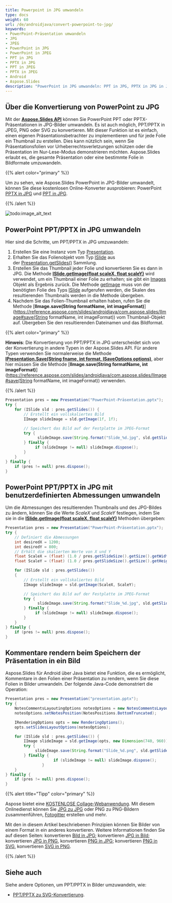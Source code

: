 ```yaml
---
title: Powerpoint in JPG umwandeln
type: docs
weight: 60
url: /de/androidjava/convert-powerpoint-to-jpg/
keywords:
- PowerPoint-Präsentation umwandeln
- JPG
- JPEG
- PowerPoint in JPG
- PowerPoint in JPEG
- PPT in JPG
- PPTX in JPG
- PPT in JPEG
- PPTX in JPEG
- Android
- Aspose.Slides
description: "PowerPoint in JPG umwandeln: PPT in JPG, PPTX in JPG in Java"
---
```


## **Über die Konvertierung von PowerPoint zu JPG**
Mit der [**Aspose.Slides API**](https://products.aspose.com/slides/androidjava/) können Sie PowerPoint PPT oder PPTX-Präsentationen in JPG-Bilder umwandeln. Es ist auch möglich, PPT/PPTX in JPEG, PNG oder SVG zu konvertieren. Mit dieser Funktion ist es einfach, einen eigenen Präsentationsbetrachter zu implementieren und für jede Folie ein Thumbnail zu erstellen. Dies kann nützlich sein, wenn Sie Präsentationsfolien vor Urheberrechtsverletzungen schützen oder die Präsentation im Nur-Lese-Modus demonstrieren möchten. Aspose.Slides erlaubt es, die gesamte Präsentation oder eine bestimmte Folie in Bildformate umzuwandeln.

{{% alert color="primary" %}}

Um zu sehen, wie Aspose.Slides PowerPoint in JPG-Bilder umwandelt, können Sie diese kostenlosen Online-Konverter ausprobieren: PowerPoint [PPTX in JPG](https://products.aspose.app/slides/conversion/pptx-to-jpg) und [PPT in JPG](https://products.aspose.app/slides/conversion/ppt-to-jpg).

{{% /alert %}}

![todo:image_alt_text](ppt-to-jpg.png)

## **PowerPoint PPT/PPTX in JPG umwandeln**
Hier sind die Schritte, um PPT/PPTX in JPG umzuwandeln:

1. Erstellen Sie eine Instanz vom Typ [Presentation](https://reference.aspose.com/slides/androidjava/com.aspose.slides/Presentation).
2. Erhalten Sie das Folienobjekt vom Typ [ISlide](https://reference.aspose.com/slides/androidjava/com.aspose.slides/ISlide) aus der [Presentation.getSlides()](https://reference.aspose.com/slides/androidjava/com.aspose.slides/Presentation#getSlides--) Sammlung.
3. Erstellen Sie das Thumbnail jeder Folie und konvertieren Sie es dann in JPG. Die Methode [**ISlide.getImage(float scaleX, float scaleY)**](https://reference.aspose.com/slides/androidjava/com.aspose.slides/ISlide#getImage-float-float-) wird verwendet, um ein Thumbnail einer Folie zu erhalten; sie gibt ein [Images](https://reference.aspose.com/slides/androidjava/com.aspose.slides/Images) Objekt als Ergebnis zurück. Die Methode [getImage](https://reference.aspose.com/slides/androidjava/com.aspose.slides/ISlide#getImage-com.aspose.slides.IRenderingOptions-float-float-) muss von der benötigten Folie des Typs [ISlide](https://reference.aspose.com/slides/androidjava/com.aspose.slides/ISlide) aufgerufen werden, die Skalen des resultierenden Thumbnails werden in die Methode übergeben.
4. Nachdem Sie das Folien-Thumbnail erhalten haben, rufen Sie die Methode [**IImage.save(String formatName, int imageFormat)**](https://reference.aspose.com/slides/androidjava/com.aspose.slides/IImage#save(String formatName, int imageFormat)) vom Thumbnail-Objekt auf. Übergeben Sie den resultierenden Dateinamen und das Bildformat.

{{% alert color="primary" %}}

**Hinweis**: Die Konvertierung von PPT/PPTX in JPG unterscheidet sich von der Konvertierung in andere Typen in der Aspose.Slides API. Für andere Typen verwenden Sie normalerweise die Methode [**IPresentation.Save(String fname, int format, ISaveOptions options)**](https://reference.aspose.com/slides/androidjava/com.aspose.slides/IPresentation#save-java.lang.String-int-com.aspose.slides.ISaveOptions-), aber hier müssen Sie die Methode [**IImage.save(String formatName, int imageFormat)**](https://reference.aspose.com/slides/androidjava/com.aspose.slides/IImage#save(String formatName, int imageFormat)) verwenden.

{{% /alert %}}

```java
Presentation pres = new Presentation("PowerPoint-Präsentation.pptx");
try {
    for (ISlide sld : pres.getSlides()) {
        // Erstellt ein vollskaliertes Bild
        IImage slideImage = sld.getImage(1f, 1f);

        // Speichert das Bild auf der Festplatte im JPEG-Format
        try {
              slideImage.save(String.format("Slide_%d.jpg", sld.getSlideNumber()), ImageFormat.Jpeg);
        } finally {
             if (slideImage != null) slideImage.dispose();
        }
    }
} finally {
    if (pres != null) pres.dispose();
}
```

## **PowerPoint PPT/PPTX in JPG mit benutzerdefinierten Abmessungen umwandeln**
Um die Abmessungen des resultierenden Thumbnails und des JPG-Bildes zu ändern, können Sie die Werte *ScaleX* und *ScaleY* festlegen, indem Sie sie in die [**ISlide.getImage(float scaleX, float scaleY)**](https://reference.aspose.com/slides/androidjava/com.aspose.slides/ISlide#getImage-float-float-) Methoden übergeben:

```java
Presentation pres = new Presentation("PowerPoint-Präsentation.pptx");
try {
    // Definiert die Abmessungen
    int desiredX = 1200;
    int desiredY = 800;
    // Erhält die skalierten Werte von X und Y
    float ScaleX = (float) (1.0 / pres.getSlideSize().getSize().getWidth()) * desiredX;
    float ScaleY = (float) (1.0 / pres.getSlideSize().getSize().getHeight()) * desiredY;

    for (ISlide sld : pres.getSlides())
    {
        // Erstellt ein vollskaliertes Bild
        IImage slideImage = sld.getImage(ScaleX, ScaleY);

        // Speichert das Bild auf der Festplatte im JPEG-Format
        try {
              slideImage.save(String.format("Slide_%d.jpg", sld.getSlideNumber()), ImageFormat.Jpeg);
        } finally {
             if (slideImage != null) slideImage.dispose();
        }
    }
} finally {
    if (pres != null) pres.dispose();
}
```

## **Kommentare rendern beim Speichern der Präsentation in ein Bild**
Aspose.Slides für Android über Java bietet eine Funktion, die es ermöglicht, Kommentare in den Folien einer Präsentation zu rendern, wenn Sie diese Folien in Bilder umwandeln. Der folgende Java-Code demonstriert die Operation:

```java
Presentation pres = new Presentation("presentation.pptx");
try {
    NotesCommentsLayoutingOptions notesOptions = new NotesCommentsLayoutingOptions();
    notesOptions.setNotesPosition(NotesPositions.BottomTruncated);

    IRenderingOptions opts = new RenderingOptions();
    opts.setSlidesLayoutOptions(notesOptions);

    for (ISlide sld : pres.getSlides()) {
        IImage slideImage = sld.getImage(opts, new Dimension(740, 960));
        try {
             slideImage.save(String.format("Slide_%d.png", sld.getSlideNumber()));
        } finally {
                     if (slideImage != null) slideImage.dispose();
                }
    }
} finally {
    if (pres != null) pres.dispose();
}
```

{{% alert title="Tipp" color="primary" %}}

Aspose bietet eine [KOSTENLOSE Collage-Webanwendung](https://products.aspose.app/slides/collage). Mit diesem Onlinedienst können Sie [JPG zu JPG](https://products.aspose.app/slides/collage/jpg) oder PNG zu PNG-Bildern zusammenführen, [Fotogitter](https://products.aspose.app/slides/collage/photo-grid) erstellen und mehr.

Mit den in diesem Artikel beschriebenen Prinzipien können Sie Bilder von einem Format in ein anderes konvertieren. Weitere Informationen finden Sie auf diesen Seiten: konvertieren [Bild in JPG](https://products.aspose.com/slides/androidjava/conversion/image-to-jpg/); konvertieren [JPG in Bild](https://products.aspose.com/slides/androidjava/conversion/jpg-to-image/); konvertieren [JPG in PNG](https://products.aspose.com/slides/androidjava/conversion/jpg-to-png/), konvertieren [PNG in JPG](https://products.aspose.com/slides/androidjava/conversion/png-to-jpg/); konvertieren [PNG in SVG](https://products.aspose.com/slides/androidjava/conversion/png-to-svg/), konvertieren [SVG in PNG](https://products.aspose.com/slides/androidjava/conversion/svg-to-png/).

{{% /alert %}}

## **Siehe auch**

Siehe andere Optionen, um PPT/PPTX in Bilder umzuwandeln, wie:

- [PPT/PPTX zu SVG-Konvertierung](/slides/de/androidjava/render-a-slide-as-an-svg-image/).